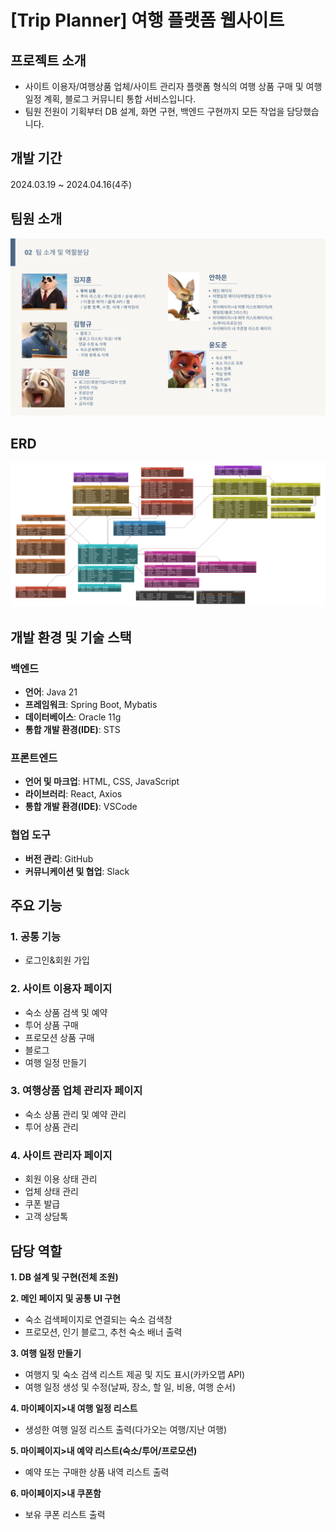 # [Trip Planner] 여행 플랫폼 웹사이트
## 프로젝트 소개
- 사이트 이용자/여행상품 업체/사이트 관리자 플랫폼 형식의 여행 상품 구매 및 여행 일정 계획, 블로그 커뮤니티 통합 서비스입니다.
- 팀원 전원이 기획부터 DB 설계, 화면 구현, 백엔드 구현까지 모든 작업을 담당했습니다.

## 개발 기간
2024.03.19 ~ 2024.04.16(4주)

## 팀원 소개
![팀소개이미지](https://github.com/haeunsh/trip_planner/blob/main/%ED%8C%80%EC%86%8C%EA%B0%9C%EB%B0%8F%EC%97%AD%ED%95%A0%EB%B6%84%EB%8B%B4.png)

## ERD
![ERD이미지](https://github.com/haeunsh/trip_planner/blob/main/trip_planner_erd.png)

## 개발 환경 및 기술 스택
### 백엔드
- **언어**: Java 21
- **프레임워크**: Spring Boot, Mybatis
- **데이터베이스**: Oracle 11g
- **통합 개발 환경(IDE)**: STS

### 프론트엔드
- **언어 및 마크업**: HTML, CSS, JavaScript
- **라이브러리**: React, Axios
- **통합 개발 환경(IDE)**: VSCode

### 협업 도구
- **버전 관리**: GitHub
- **커뮤니케이션 및 협업**: Slack

## 주요 기능
### 1. 공통 기능
  - 로그인&회원 가입

### 2. 사이트 이용자 페이지
  - 숙소 상품 검색 및 예약
  - 투어 상품 구매
  - 프로모션 상품 구매
  - 블로그
  - 여행 일정 만들기

### 3. 여행상품 업체 관리자 페이지
  - 숙소 상품 관리 및 예약 관리
  - 투어 상품 관리

### 4. 사이트 관리자 페이지
  - 회원 이용 상태 관리
  - 업체 상태 관리
  - 쿠폰 발급
  - 고객 상담톡

## 담당 역할
**1. DB 설계 및 구현(전체 조원)**

**2. 메인 페이지 및 공통 UI 구현**

  - 숙소 검색페이지로 연결되는 숙소 검색창
  - 프로모션, 인기 블로그, 추천 숙소 배너 출력

**3. 여행 일정 만들기**

  - 여행지 및 숙소 검색 리스트 제공 및 지도 표시(카카오맵 API)
  - 여행 일정 생성 및 수정(날짜, 장소, 할 일, 비용, 여행 순서)

**4. 마이페이지>내 여행 일정 리스트**

  - 생성한 여행 일정 리스트 출력(다가오는 여행/지난 여행)

**5. 마이페이지>내 예약 리스트(숙소/투어/프로모션)**

  - 예약 또는 구매한 상품 내역 리스트 출력

**6. 마이페이지>내 쿠폰함**

  - 보유 쿠폰 리스트 출력
